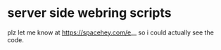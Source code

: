 # server side webring scripts
plz let me know at https://spacehey.com/e__ so i could actually see the code.
